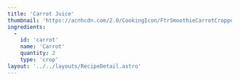 ```yaml
---
title: 'Carrot Juice'
thumbnail: 'https://acnhcdn.com/2.0/CookingIcon/FtrSmoothieCarrotCropped.png'
ingredients:
  -
    id: 'carrot'
    name: 'Carrot'
    quantity: 2
    type: 'crop'
layout: '../../layouts/RecipeDetail.astro'
---
```

